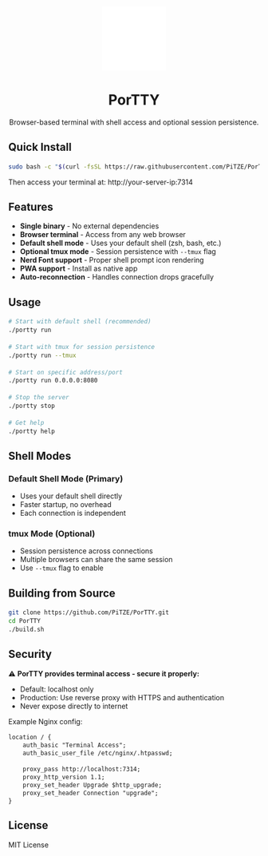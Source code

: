 <div align="center">
  <img src="cmd/portty/assets/icons/dark-theme-icon.svg" alt="PorTTY Logo" width="128" height="128">
  
  # PorTTY
  
  Browser-based terminal with shell access and optional session persistence.
</div>

## Quick Install

```bash
sudo bash -c "$(curl -fsSL https://raw.githubusercontent.com/PiTZE/PorTTY/master/install.sh)"
```

Then access your terminal at: http://your-server-ip:7314

## Features

- **Single binary** - No external dependencies
- **Browser terminal** - Access from any web browser
- **Default shell mode** - Uses your default shell (zsh, bash, etc.)
- **Optional tmux mode** - Session persistence with `--tmux` flag
- **Nerd Font support** - Proper shell prompt icon rendering
- **PWA support** - Install as native app
- **Auto-reconnection** - Handles connection drops gracefully

## Usage

```bash
# Start with default shell (recommended)
./portty run

# Start with tmux for session persistence
./portty run --tmux

# Start on specific address/port
./portty run 0.0.0.0:8080

# Stop the server
./portty stop

# Get help
./portty help
```

## Shell Modes

### Default Shell Mode (Primary)
- Uses your default shell directly
- Faster startup, no overhead
- Each connection is independent

### tmux Mode (Optional)
- Session persistence across connections
- Multiple browsers can share the same session
- Use `--tmux` flag to enable

## Building from Source

```bash
git clone https://github.com/PiTZE/PorTTY.git
cd PorTTY
./build.sh
```

## Security

⚠️ **PorTTY provides terminal access - secure it properly:**

- Default: localhost only
- Production: Use reverse proxy with HTTPS and authentication
- Never expose directly to internet

Example Nginx config:
```nginx
location / {
    auth_basic "Terminal Access";
    auth_basic_user_file /etc/nginx/.htpasswd;
    
    proxy_pass http://localhost:7314;
    proxy_http_version 1.1;
    proxy_set_header Upgrade $http_upgrade;
    proxy_set_header Connection "upgrade";
}
```

## License

MIT License